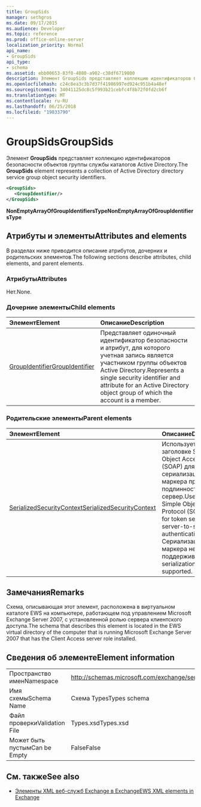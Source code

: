 ```yaml
---
title: GroupSids
manager: sethgros
ms.date: 09/17/2015
ms.audience: Developer
ms.topic: reference
ms.prod: office-online-server
localization_priority: Normal
api_name:
- GroupSids
api_type:
- schema
ms.assetid: ebb00653-83f0-4080-a902-c38df6719800
description: Элемент GroupSids представляет коллекцию идентификаторов безопасности объектов группы службы каталогов Active Directory.
ms.openlocfilehash: c24c8ea3c3b7d37f41986997ed924c951b4a48ef
ms.sourcegitcommit: 34041125dc8c5f993b21cebfc4f8b72f0fd2cb6f
ms.translationtype: MT
ms.contentlocale: ru-RU
ms.lasthandoff: 06/25/2018
ms.locfileid: "19833790"
---
```

# <a name="groupsids"></a><span data-ttu-id="e8038-103">GroupSids</span><span class="sxs-lookup"><span data-stu-id="e8038-103">GroupSids</span></span>

<span data-ttu-id="e8038-104">Элемент **GroupSids** представляет коллекцию идентификаторов безопасности объектов группы службы каталогов Active Directory.</span><span class="sxs-lookup"><span data-stu-id="e8038-104">The **GroupSids** element represents a collection of Active Directory directory service group object security identifiers.</span></span> 
  
```xml
<GroupSids>
   <GroupIdentifier/>
</GroupSids>
```

 <span data-ttu-id="e8038-105">**NonEmptyArrayOfGroupIdentifiersType**</span><span class="sxs-lookup"><span data-stu-id="e8038-105">**NonEmptyArrayOfGroupIdentifiersType**</span></span>
## <a name="attributes-and-elements"></a><span data-ttu-id="e8038-106">Атрибуты и элементы</span><span class="sxs-lookup"><span data-stu-id="e8038-106">Attributes and elements</span></span>

<span data-ttu-id="e8038-107">В разделах ниже приводится описание атрибутов, дочерних и родительских элементов.</span><span class="sxs-lookup"><span data-stu-id="e8038-107">The following sections describe attributes, child elements, and parent elements.</span></span>
  
### <a name="attributes"></a><span data-ttu-id="e8038-108">Атрибуты</span><span class="sxs-lookup"><span data-stu-id="e8038-108">Attributes</span></span>

<span data-ttu-id="e8038-109">Нет.</span><span class="sxs-lookup"><span data-stu-id="e8038-109">None.</span></span>
  
### <a name="child-elements"></a><span data-ttu-id="e8038-110">Дочерние элементы</span><span class="sxs-lookup"><span data-stu-id="e8038-110">Child elements</span></span>

|<span data-ttu-id="e8038-111">**Элемент**</span><span class="sxs-lookup"><span data-stu-id="e8038-111">**Element**</span></span>|<span data-ttu-id="e8038-112">**Описание**</span><span class="sxs-lookup"><span data-stu-id="e8038-112">**Description**</span></span>|
|:-----|:-----|
|[<span data-ttu-id="e8038-113">GroupIdentifier</span><span class="sxs-lookup"><span data-stu-id="e8038-113">GroupIdentifier</span></span>](groupidentifier.md) <br/> |<span data-ttu-id="e8038-114">Представляет одиночный идентификатор безопасности и атрибут, для которого учетная запись является участником группы объектов Active Directory.</span><span class="sxs-lookup"><span data-stu-id="e8038-114">Represents a single security identifier and attribute for an Active Directory object group of which the account is a member.</span></span>  <br/> |
   
### <a name="parent-elements"></a><span data-ttu-id="e8038-115">Родительские элементы</span><span class="sxs-lookup"><span data-stu-id="e8038-115">Parent elements</span></span>

|<span data-ttu-id="e8038-116">**Элемент**</span><span class="sxs-lookup"><span data-stu-id="e8038-116">**Element**</span></span>|<span data-ttu-id="e8038-117">**Описание**</span><span class="sxs-lookup"><span data-stu-id="e8038-117">**Description**</span></span>|
|:-----|:-----|
|[<span data-ttu-id="e8038-118">SerializedSecurityContext</span><span class="sxs-lookup"><span data-stu-id="e8038-118">SerializedSecurityContext</span></span>](serializedsecuritycontext.md) <br/> |<span data-ttu-id="e8038-119">Используется в заголовке Simple Object Access Protocol (SOAP) для сериализации маркера проверки подлинности сервер сервер.</span><span class="sxs-lookup"><span data-stu-id="e8038-119">Used in the Simple Object Access Protocol (SOAP) header for token serialization in server-to-server authentication.</span></span> <span data-ttu-id="e8038-120">Сериализация маркера не поддерживается.</span><span class="sxs-lookup"><span data-stu-id="e8038-120">Token serialization is not supported.</span></span>  <br/> |
   
## <a name="remarks"></a><span data-ttu-id="e8038-121">Замечания</span><span class="sxs-lookup"><span data-stu-id="e8038-121">Remarks</span></span>

<span data-ttu-id="e8038-122">Схема, описывающая этот элемент, расположена в виртуальном каталоге EWS на компьютере, работающем под управлением Microsoft Exchange Server 2007, с установленной ролью сервера клиентского доступа.</span><span class="sxs-lookup"><span data-stu-id="e8038-122">The schema that describes this element is located in the EWS virtual directory of the computer that is running Microsoft Exchange Server 2007 that has the Client Access server role installed.</span></span>
  
## <a name="element-information"></a><span data-ttu-id="e8038-123">Сведения об элементе</span><span class="sxs-lookup"><span data-stu-id="e8038-123">Element information</span></span>

|||
|:-----|:-----|
|<span data-ttu-id="e8038-124">Пространство имен</span><span class="sxs-lookup"><span data-stu-id="e8038-124">Namespace</span></span>  <br/> |http://schemas.microsoft.com/exchange/services/2006/types  <br/> |
|<span data-ttu-id="e8038-125">Имя схемы</span><span class="sxs-lookup"><span data-stu-id="e8038-125">Schema Name</span></span>  <br/> |<span data-ttu-id="e8038-126">Схема Types</span><span class="sxs-lookup"><span data-stu-id="e8038-126">Types schema</span></span>  <br/> |
|<span data-ttu-id="e8038-127">Файл проверки</span><span class="sxs-lookup"><span data-stu-id="e8038-127">Validation File</span></span>  <br/> |<span data-ttu-id="e8038-128">Types.xsd</span><span class="sxs-lookup"><span data-stu-id="e8038-128">Types.xsd</span></span>  <br/> |
|<span data-ttu-id="e8038-129">Может быть пустым</span><span class="sxs-lookup"><span data-stu-id="e8038-129">Can be Empty</span></span>  <br/> |<span data-ttu-id="e8038-130">False</span><span class="sxs-lookup"><span data-stu-id="e8038-130">False</span></span>  <br/> |
   
## <a name="see-also"></a><span data-ttu-id="e8038-131">См. также</span><span class="sxs-lookup"><span data-stu-id="e8038-131">See also</span></span>



- [<span data-ttu-id="e8038-132">Элементы XML веб-служб Exchange в Exchange</span><span class="sxs-lookup"><span data-stu-id="e8038-132">EWS XML elements in Exchange</span></span>](ews-xml-elements-in-exchange.md)

